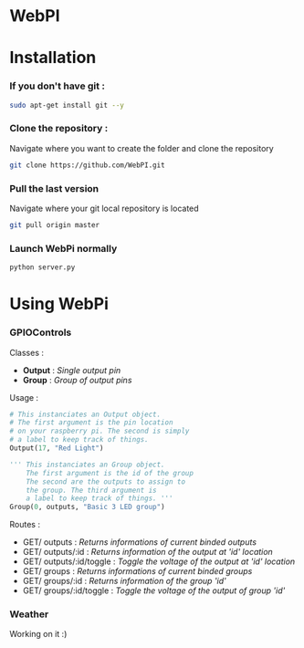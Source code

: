 # WebPI

# Installation

### If you don't have git :
```sh
sudo apt-get install git --y
```


### Clone the repository :
Navigate where you want to create the folder and clone the repository <br>
```sh
git clone https://github.com/WebPI.git
```

### Pull the last version
Navigate where your git local repository is located <br>
```sh
git pull origin master
```

### Launch WebPi normally
```sh
python server.py
```

# Using WebPi

### GPIOControls

Classes :
- **Output** : *Single output pin*
- **Group** : *Group of output pins*

Usage : 
```py
# This instanciates an Output object.
# The first argument is the pin location
# on your raspberry pi. The second is simply
# a label to keep track of things.
Output(17, "Red Light")
```
```py
''' This instanciates an Group object.
    The first argument is the id of the group
    The second are the outputs to assign to
    the group. The third argument is
    a label to keep track of things. '''
Group(0, outputs, "Basic 3 LED group")
```


Routes :
- GET/ outputs : *Returns informations of current binded outputs*
- GET/ outputs/:id : *Returns information of the output at 'id' location*
- GET/ outputs/:id/toggle : *Toggle the voltage of the output at 'id' location*
- GET/ groups : *Returns informations of current binded groups*
- GET/ groups/:id : *Returns information of the group 'id'*
- GET/ groups/:id/toggle : *Toggle the voltage of the output of group 'id'*

### Weather

Working on it :)



